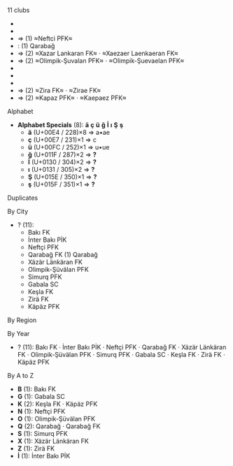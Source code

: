 11 clubs

- 
- 
-  ⇒ (1) ≈Neftci PFK≈
-  : (1) Qarabağ
-  ⇒ (2) ≈Xazar Lankaran FK≈ · ≈Xaezaer Laenkaeran FK≈
-  ⇒ (2) ≈Olimpik-Şuvalan PFK≈ · ≈Olimpik-Şuevaelan PFK≈
- 
- 
- 
-  ⇒ (2) ≈Zira FK≈ · ≈Zirae FK≈
-  ⇒ (2) ≈Kapaz PFK≈ · ≈Kaepaez PFK≈




Alphabet

- **Alphabet Specials** (8):  **ä**  **ç**  **ü**  **ğ**  **İ**  **ı**  **Ş**  **ş** 
  - **ä** (U+00E4 / 228)×8 ⇒ a•ae
  - **ç** (U+00E7 / 231)×1 ⇒ c
  - **ü** (U+00FC / 252)×1 ⇒ u•ue
  - **ğ** (U+011F / 287)×2 ⇒ **?**
  - **İ** (U+0130 / 304)×2 ⇒ **?**
  - **ı** (U+0131 / 305)×2 ⇒ **?**
  - **Ş** (U+015E / 350)×1 ⇒ **?**
  - **ş** (U+015F / 351)×1 ⇒ **?**




Duplicates





By City

- ? (11): 
  - Bakı FK 
  - İnter Bakı PİK 
  - Neftçi PFK 
  - Qarabağ FK  (1) Qarabağ
  - Xäzär Länkäran FK 
  - Olimpik-Şüvälan PFK 
  - Simurq PFK 
  - Gabala SC 
  - Keşla FK 
  - Zirä FK 
  - Käpäz PFK 




By Region





By Year

- ? (11):   Bakı FK · İnter Bakı PİK · Neftçi PFK · Qarabağ FK · Xäzär Länkäran FK · Olimpik-Şüvälan PFK · Simurq PFK · Gabala SC · Keşla FK · Zirä FK · Käpäz PFK






By A to Z

- **B** (1): Bakı FK
- **G** (1): Gabala SC
- **K** (2): Keşla FK · Käpäz PFK
- **N** (1): Neftçi PFK
- **O** (1): Olimpik-Şüvälan PFK
- **Q** (2): Qarabağ · Qarabağ FK
- **S** (1): Simurq PFK
- **X** (1): Xäzär Länkäran FK
- **Z** (1): Zirä FK
- **İ** (1): İnter Bakı PİK




